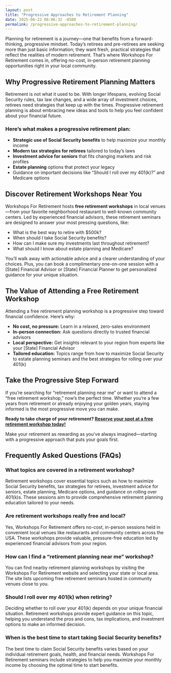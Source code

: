 ```yaml
---
layout: post
title: "Progressive Approaches to Retirement Planning"
date: 2025-06-22 06:06:32 -0500
permalink: /progressive-approaches-to-retirement-planning/
---
```

Planning for retirement is a journey—one that benefits from a forward-thinking, progressive mindset. Today’s retirees and pre-retirees are seeking more than just basic information; they want fresh, practical strategies that reflect the realities of modern retirement. That’s where Workshops For Retirement comes in, offering no-cost, in-person retirement planning opportunities right in your local community.

## Why Progressive Retirement Planning Matters

Retirement is not what it used to be. With longer lifespans, evolving Social Security rules, tax law changes, and a wide array of investment choices, retirees need strategies that keep up with the times. Progressive retirement planning is about embracing new ideas and tools to help you feel confident about your financial future.

### Here’s what makes a progressive retirement plan:

- **Strategic use of Social Security benefits** to help maximize your monthly income  
- **Modern tax strategies for retirees** tailored to today’s laws  
- **Investment advice for seniors** that fits changing markets and risk profiles  
- **Estate planning** options that protect your legacy  
- Guidance on important decisions like “Should I roll over my 401(k)?” and Medicare options

## Discover Retirement Workshops Near You

Workshops For Retirement hosts **free retirement workshops** in local venues—from your favorite neighborhood restaurant to well-known community centers. Led by experienced financial advisors, these retirement seminars are designed to answer your most pressing questions, like:

- What is the best way to retire with $500k?
- When should I take Social Security benefits?
- How can I make sure my investments last throughout retirement?
- What should I know about estate planning and Medicare?

You’ll walk away with actionable advice and a clearer understanding of your choices. Plus, you can book a complimentary one-on-one session with a [State] Financial Advisor or [State] Financial Planner to get personalized guidance for your unique situation.

## The Value of Attending a Free Retirement Workshop

Attending a free retirement planning workshop is a progressive step toward financial confidence. Here’s why:

- **No cost, no pressure:** Learn in a relaxed, zero-sales environment  
- **In-person connection:** Ask questions directly to trusted financial advisors  
- **Local perspective:** Get insights relevant to your region from experts like your [State] Financial Advisor  
- **Tailored education:** Topics range from how to maximize Social Security to estate planning seminars and the best strategies for rolling over your 401(k)

## Take the Progressive Step Forward

If you’re searching for “retirement planning near me” or want to attend a “free retirement workshop,” now’s the perfect time. Whether you’re a few years from retirement or already enjoying your golden years, staying informed is the most progressive move you can make.

**Ready to take charge of your retirement? [Reserve your spot at a free retirement workshop today!](https://workshopsforretirement.com/)**

Make your retirement as rewarding as you’ve always imagined—starting with a progressive approach that puts your goals first.

## Frequently Asked Questions (FAQs)

### What topics are covered in a retirement workshop?

Retirement workshops cover essential topics such as how to maximize Social Security benefits, tax strategies for retirees, investment advice for seniors, estate planning, Medicare options, and guidance on rolling over 401(k)s. These sessions aim to provide comprehensive retirement planning education tailored to your needs.

### Are retirement workshops really free and local?

Yes, Workshops For Retirement offers no-cost, in-person sessions held in convenient local venues like restaurants and community centers across the USA. These workshops provide valuable, pressure-free education led by experienced financial advisors from your region.

### How can I find a “retirement planning near me” workshop?

You can find nearby retirement planning workshops by visiting the Workshops For Retirement website and selecting your state or local area. The site lists upcoming free retirement seminars hosted in community venues close to you.

### Should I roll over my 401(k) when retiring?

Deciding whether to roll over your 401(k) depends on your unique financial situation. Retirement workshops provide expert guidance on this topic, helping you understand the pros and cons, tax implications, and investment options to make an informed decision.

### When is the best time to start taking Social Security benefits?

The best time to claim Social Security benefits varies based on your individual retirement goals, health, and financial needs. Workshops For Retirement seminars include strategies to help you maximize your monthly income by choosing the optimal time to start benefits.

<script type="application/ld+json">
{
  "@context": "https://schema.org",
  "@type": "BlogPosting",
  "headline": "Progressive Approaches to Retirement Planning",
  "description": "Explore forward-thinking retirement planning strategies through no-cost, in-person workshops offered by Workshops For Retirement. Learn about Social Security, tax strategies, investment advice, and more.",
  "author": {
    "@type": "Person",
    "name": "Workshops For Retirement"
  },
  "publisher": {
    "@type": "Person",
    "name": "Workshops For Retirement"
  },
  "datePublished": "2024-06-01",
  "mainEntityOfPage": {
    "@type": "WebPage",
    "@id": "https://workshopsforretirement.com/blog/progressive-approaches-to-retirement-planning"
  },
  "keywords": "Retirement planning, Retirement seminars, Retirement Workshops, Retirement planning near me, Free retirement workshop, How to maximize Social Security, Tax strategies for retirees, Financial advisor for retirement, Investment advice for seniors, Should I roll over my 401(k)?, Best way to retire with $500k, When to take Social Security benefits, Estate planning seminar, Medicare, Social Security, Estate Planning",
  "url": "https://workshopsforretirement.com/blog/progressive-approaches-to-retirement-planning"
}
</script>

<script type="application/ld+json">
{
  "@context": "https://schema.org",
  "@type": "FAQPage",
  "mainEntity": [
    {
      "@type": "Question",
      "name": "What topics are covered in a retirement workshop?",
      "acceptedAnswer": {
        "@type": "Answer",
        "text": "Retirement workshops cover essential topics such as how to maximize Social Security benefits, tax strategies for retirees, investment advice for seniors, estate planning, Medicare options, and guidance on rolling over 401(k)s. These sessions aim to provide comprehensive retirement planning education tailored to your needs."
      }
    },
    {
      "@type": "Question",
      "name": "Are retirement workshops really free and local?",
      "acceptedAnswer": {
        "@type": "Answer",
        "text": "Yes, Workshops For Retirement offers no-cost, in-person sessions held in convenient local venues like restaurants and community centers across the USA. These workshops provide valuable, pressure-free education led by experienced financial advisors from your region."
      }
    },
    {
      "@type": "Question",
      "name": "How can I find a “retirement planning near me” workshop?",
      "acceptedAnswer": {
        "@type": "Answer",
        "text": "You can find nearby retirement planning workshops by visiting the Workshops For Retirement website and selecting your state or local area. The site lists upcoming free retirement seminars hosted in community venues close to you."
      }
    },
    {
      "@type": "Question",
      "name": "Should I roll over my 401(k) when retiring?",
      "acceptedAnswer": {
        "@type": "Answer",
        "text": "Deciding whether to roll over your 401(k) depends on your unique financial situation. Retirement workshops provide expert guidance on this topic, helping you understand the pros and cons, tax implications, and investment options to make an informed decision."
      }
    },
    {
      "@type": "Question",
      "name": "When is the best time to start taking Social Security benefits?",
      "acceptedAnswer": {
        "@type": "Answer",
        "text": "The best time to claim Social Security benefits varies based on your individual retirement goals, health, and financial needs. Workshops For Retirement seminars include strategies to help you maximize your monthly income by choosing the optimal time to start benefits."
      }
    }
  ]
}
</script>